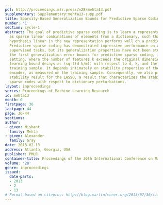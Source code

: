 ```yaml
---
pdf: http://proceedings.mlr.press/v28/mehta13.pdf
supplementary: Supplementary:mehta13-supp.pdf
title: Sparsity-Based Generalization Bounds for Predictive Sparse Coding
number: '1'
section: cycle-1
abstract: The goal of predictive sparse coding is to learn a representation of examples
  as sparse linear combinations of elements from a dictionary, such that a learned
  hypothesis linear in the new representation performs well on a predictive task.
  Predictive sparse coding has demonstrated impressive performance on a variety of
  supervised tasks, but its generalization properties have not been studied. We establish
  the first generalization error bounds for predictive sparse coding, in the overcomplete
  setting, where the number of features k exceeds the original dimensionality d. The
  learning bound decays as (sqrt(d k/m)) with respect to d, k, and the size m of the
  training sample. It depends intimately on stability properties of the learned sparse
  encoder, as measured on the training sample. Consequently, we also present a fundamental
  stability result for the LASSO, a result that characterizes the stability of the
  sparse codes with respect to dictionary perturbations.
layout: inproceedings
series: Proceedings of Machine Learning Research
id: mehta13
month: 0
firstpage: 36
lastpage: 44
page: 36-44
sections: 
author:
- given: Nishant
  family: Mehta
- given: Alexander
  family: Gray
date: 2013-02-13
address: Atlanta, Georgia, USA
publisher: PMLR
container-title: Proceedings of the 30th International Conference on Machine Learning
volume: '28'
genre: inproceedings
issued:
  date-parts:
  - 2013
  - 2
  - 13
# Format based on citeproc: http://blog.martinfenner.org/2013/07/30/citeproc-yaml-for-bibliographies/
---
```

